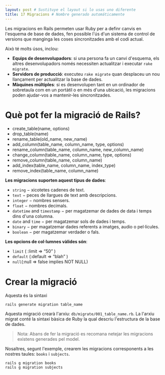 ```yaml
---
layout: post # Sustituye el layout si lo usas uno diferente
title: 17 Migracions # Nombre generado automáticamente
---
```


Les migracions en Rails permeten usar Ruby per a definr canvis en l'esquema de base de dades, fen possible l'ús d'un sistema de control de versions que manginga les coses sincronitzades amb el codi actual.

Això té molts úsos, inclou:

- **Equips de desenvolupadors**: si una persona fa un canvi d'esquema, els altres desenvolupadors només necessiten actualitzar i executar `rake migrate`.
- **Servidors de producció**: executeu `rake migrate` quan desplaceu un nou llançament per actualitzar la base de dades.
- **Màquines múltiples**: si es desenvolupen tant en un ordinador de sobretaula com en un portàtil o en més d'una ubicació, les migracions poden ajudar-vos a mantenir-les sincronitzades.

# Què pot fer la migració de Rails?


- create_table(name, options)
- drop_table(name)
- rename_table(old_name, new_name)
- add_column(table_name, column_name, type, options)
- rename_column(table_name, column_name, new_column_name)
- change_column(table_name, column_name, type, options)
- remove_column(table_name, column_name)
- add_index(table_name, column_name, index_type)
- remove_index(table_name, column_name)

**Les migracions suporten aquest tipus de dades**:

- `string` − xicotetes cadenes de text.
- `text` − peces de llargues de text amb descripcions.
- `integer` − nombres sensers.
- `float` − nombres decimals.
- `datetime` and `timestamp` − per magatzemar de dades de data i temps dins d'una columna.
- `date` and `time` − per magatzemar sols de dades i temps.
- `binary` − per magatzemar dades referents a imatges, audio o pel·lícules.
- `boolean` − per magatzemar verdader o fals.

**Les opcions de col·lumnes vàlides són**:

- `limit` ( :limit => “50” )
- `default` (:default => “blah” )
- `null`(:null => false implies NOT NULL)

# Crear la migració

Aquesta és la sintaxi

```rails
rails generate migration table_name
```

Aquesta migració crearà l'arxiu: `db/migrate/001_table_name.rb`. La l'arxiu migrat conté la sintaxi bàsica de Ruby la qual descriu l'estructura de la base de dades.

> Nota: Abans de fer la migració es recomana netejar les migracions existens generades pel model.

Nosaltres, segunt l'exemple, crearem les migracions corresponents a les nostres taules: `books` i `subjects`.

```rails
rails g migration books
rails g migration subjects
```


